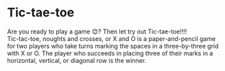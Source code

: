 # Tic-tae-toe
Are you ready to play a game 😊? Then let try out Tic-tae-toe!!!!  
Tic-tac-toe, noughts and crosses, or X and O is a paper-and-pencil game for two players who take turns marking the spaces in a three-by-three grid with X or O. 
The player who succeeds in placing three of their marks in a horizontal, vertical, or diagonal row is the winner.
